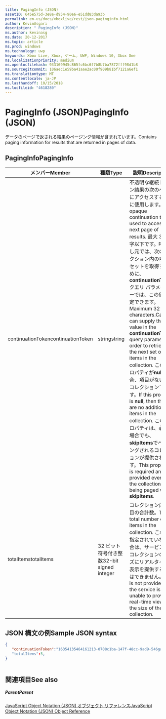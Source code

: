 ```yaml
---
title: PagingInfo (JSON)
assetID: 645e575d-3e8e-d954-90e6-e51dd83da93b
permalink: en-us/docs/xboxlive/rest/json-paginginfo.html
author: KevinAsgari
description: " PagingInfo (JSON)"
ms.author: kevinasg
ms.date: 20-12-2017
ms.topic: article
ms.prod: windows
ms.technology: uwp
keywords: Xbox Live, Xbox, ゲーム, UWP, Windows 10, Xbox One
ms.localizationpriority: medium
ms.openlocfilehash: 933169945c865fc6bc6f7b8b7ba7872fff98d1b8
ms.sourcegitcommit: 106aec1e59ba41aae2ac00f909b81bf7121a6ef1
ms.translationtype: MT
ms.contentlocale: ja-JP
ms.lasthandoff: 10/15/2018
ms.locfileid: "4618280"
---
```

# <a name="paginginfo-json"></a><span data-ttu-id="961c9-104">PagingInfo (JSON)</span><span class="sxs-lookup"><span data-stu-id="961c9-104">PagingInfo (JSON)</span></span>
<span data-ttu-id="961c9-105">データのページで返される結果のページング情報が含まれています。</span><span class="sxs-lookup"><span data-stu-id="961c9-105">Contains paging information for results that are returned in pages of data.</span></span> 
<a id="ID4EN"></a>

 
## <a name="paginginfo"></a><span data-ttu-id="961c9-106">PagingInfo</span><span class="sxs-lookup"><span data-stu-id="961c9-106">PagingInfo</span></span>
 
| <span data-ttu-id="961c9-107">メンバー</span><span class="sxs-lookup"><span data-stu-id="961c9-107">Member</span></span>| <span data-ttu-id="961c9-108">種類</span><span class="sxs-lookup"><span data-stu-id="961c9-108">Type</span></span>| <span data-ttu-id="961c9-109">説明</span><span class="sxs-lookup"><span data-stu-id="961c9-109">Description</span></span>| 
| --- | --- | --- | 
| <span data-ttu-id="961c9-110">continuationToken</span><span class="sxs-lookup"><span data-stu-id="961c9-110">continuationToken</span></span>| <span data-ttu-id="961c9-111">string</span><span class="sxs-lookup"><span data-stu-id="961c9-111">string</span></span>| <span data-ttu-id="961c9-112">不透明な継続トークン結果の次のページにアクセスするために使用します。</span><span class="sxs-lookup"><span data-stu-id="961c9-112">An opaque continuation token used to access the next page of results.</span></span> <span data-ttu-id="961c9-113">最大 32 文字以下です。呼び出し元では、次のコレクション内の項目のセットを取得するために、 <b>continuationToken</b>クエリ パラメーターでは、この値を指定できます。</span><span class="sxs-lookup"><span data-stu-id="961c9-113">Maximum 32 characters.Callers can supply this value in the <b>continuationToken</b> query parameter in order to retrieve the next set of items in the collection.</span></span> <span data-ttu-id="961c9-114">このプロパティが<b>null</b>の場合、項目がない追加コレクションでします。</span><span class="sxs-lookup"><span data-stu-id="961c9-114">If this property is <b>null</b>, then there are no additional items in the collection.</span></span> <span data-ttu-id="961c9-115">このプロパティは、必要な場合でも、 <b>skipItems</b>でページングされるコレクションが提供されます。</span><span class="sxs-lookup"><span data-stu-id="961c9-115">This property is required and is provided even if the collection is being paged with <b>skipItems</b>.</span></span>| 
| <span data-ttu-id="961c9-116">totalItems</span><span class="sxs-lookup"><span data-stu-id="961c9-116">totalItems</span></span>| <span data-ttu-id="961c9-117">32 ビット符号付き整数</span><span class="sxs-lookup"><span data-stu-id="961c9-117">32-bit signed integer</span></span>| <span data-ttu-id="961c9-118">コレクション内の項目の合計数。</span><span class="sxs-lookup"><span data-stu-id="961c9-118">The total number of items in the collection.</span></span> <span data-ttu-id="961c9-119">これが指定されていない場合は、サービスは、コレクションのサイズにリアルタイムで表示を提供することはできません。</span><span class="sxs-lookup"><span data-stu-id="961c9-119">This is not provided if the service is unable to provide a real-time view into the size of the collection.</span></span>| 
  
<a id="ID4E4B"></a>

 
## <a name="sample-json-syntax"></a><span data-ttu-id="961c9-120">JSON 構文の例</span><span class="sxs-lookup"><span data-stu-id="961c9-120">Sample JSON syntax</span></span>
 

```json
{
   "continuationToken":"16354135464161213-0708c1ba-147f-48cc-9ad9-546gaadg648"
   "totalItems":5,
}
    
```

  
<a id="ID4EGC"></a>

 
## <a name="see-also"></a><span data-ttu-id="961c9-121">関連項目</span><span class="sxs-lookup"><span data-stu-id="961c9-121">See also</span></span>
 
<a id="ID4EIC"></a>

 
##### <a name="parent"></a><span data-ttu-id="961c9-122">Parent</span><span class="sxs-lookup"><span data-stu-id="961c9-122">Parent</span></span> 

[<span data-ttu-id="961c9-123">JavaScript Object Notation (JSON) オブジェクト リファレンス</span><span class="sxs-lookup"><span data-stu-id="961c9-123">JavaScript Object Notation (JSON) Object Reference</span></span>](atoc-xboxlivews-reference-json.md)

   